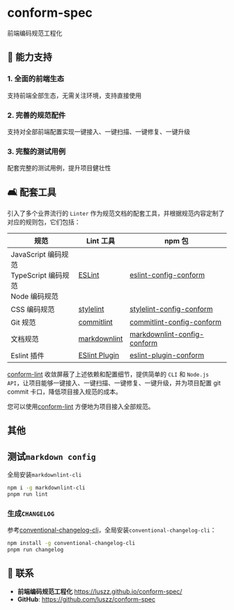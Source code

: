 # conform-spec

前端编码规范工程化

## :tada: 能力支持

### 1. 全面的前端生态

支持前端全部生态，无需关注环境，支持直接使用

### 2. 完善的规范配件

支持对全部前端配置实现一键接入、一键扫描、一键修复、一键升级

### 3. 完整的测试用例

配套完整的测试用例，提升项目健壮性

## :couch_and_lamp: 配套工具

引入了多个业界流行的 `Linter` 作为规范文档的配套工具，并根据规范内容定制了对应的规则包，它们包括：

| 规范                                                              | Lint 工具                                                      | npm 包                                                                                   |
| ----------------------------------------------------------------- | -------------------------------------------------------------- | ---------------------------------------------------------------------------------------- |
| JavaScript 编码规范 <br/> TypeScript 编码规范 <br/> Node 编码规范 | [ESLint](https://eslint.org/)                                  | [eslint-config-conform](https://www.npmjs.com/package/eslint-config-conform)             |
| CSS 编码规范                                                      | [stylelint](https://stylelint.io/)                             | [stylelint-config-conform](https://www.npmjs.com/package/stylelint-config-conform)       |
| Git 规范                                                          | [commitlint](https://commitlint.js.org/#/)                     | [commitlint-config-conform](https://www.npmjs.com/package/commitlint-config-conform)     |
| 文档规范                                                          | [markdownlint](https://github.com/DavidAnson/markdownlint)     | [markdownlint-config-conform](https://www.npmjs.com/package/markdownlint-config-conform) |
| Eslint 插件                                                       | [ESlint Plugin](https://eslint.org/docs/latest/extend/plugins) | [eslint-plugin-conform](https://www.npmjs.com/package/eslint-plugin-conform)             |

[conform-lint](https://www.npmjs.com/package/conform-lint) 收敛屏蔽了上述依赖和配置细节，提供简单的 `CLI` 和 `Node.js API`，让项目能够一键接入、一键扫描、一键修复、一键升级，并为项目配置 git commit 卡口，降低项目接入规范的成本。

您可以使用[conform-lint](https://www.npmjs.com/package/conform-lint) 方便地为项目接入全部规范。

## 其他

## 测试`markdown config`

全局安装`markdownlint-cli`

```bash
npm i -g markdownlint-cli
pnpm run lint
```

### 生成`CHANGELOG`

参考[conventional-changelog-cli](https://www.npmjs.com/package/conventional-changelog-cli)，全局安装`conventional-changelog-cli`：

```bash
npm install -g conventional-changelog-cli
pnpm run changelog
```

## :email: 联系

- **前端编码规范工程化** <https://luszz.github.io/conform-spec/>
- **GitHub**: <https://github.com/luszz/conform-spec>

</br>
